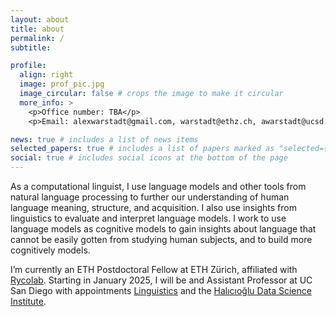 ```yaml
---
layout: about
title: about
permalink: /
subtitle:

profile:
  align: right
  image: prof_pic.jpg
  image_circular: false # crops the image to make it circular
  more_info: >
    <p>Office number: TBA</p>
    <p>Email: alexwarstadt@gmail.com, warstadt@ethz.ch, awarstadt@ucsd.edu</p>

news: true # includes a list of news items
selected_papers: true # includes a list of papers marked as "selected={true}"
social: true # includes social icons at the bottom of the page
---
```

As a computational linguist, I use language models and other tools from natural language processing 
to further our understanding of human language meaning, structure, and acquisition. 
I also use insights from linguistics to evaluate and interpret language models. 
I work to use language models as cognitive models to gain insights about language that cannot be easily gotten 
from studying human subjects, and to build more cognitively models.

I’m currently an ETH Postdoctoral Fellow at ETH Zürich, affiliated with [Rycolab](https://rycolab.io/). 
Starting in January 2025, I will be and Assistant Professor at UC San Diego with appointments [Linguistics](https://linguistics.ucsd.edu/) and the [Halıcıoğlu Data Science Institute](https://datascience.ucsd.edu/).


